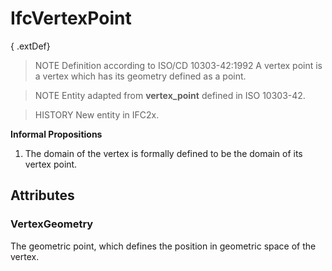 # IfcVertexPoint

{ .extDef}<!-- end of definition -->
> NOTE  Definition according to ISO/CD 10303-42:1992
> A vertex point is a vertex which has its geometry defined as a point.

> NOTE  Entity adapted from **vertex_point** defined in ISO 10303-42.

> HISTORY  New entity in IFC2x.

**Informal Propositions**

1. The domain of the vertex is formally defined to be the domain of its vertex point.

## Attributes

### VertexGeometry
The geometric point, which defines the position in geometric space of the vertex.

